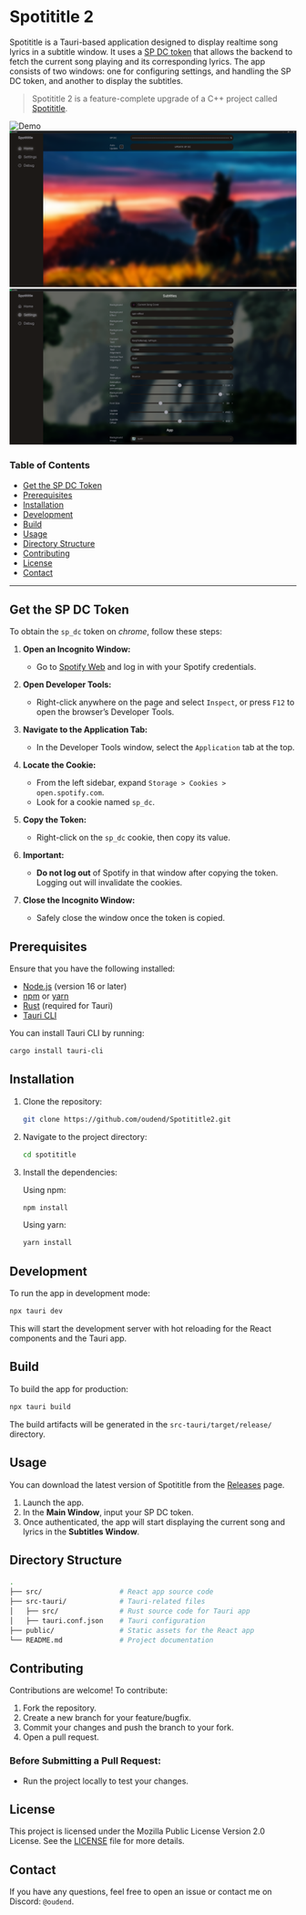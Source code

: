 # Spotititle 2

Spotititle is a Tauri-based application designed to display realtime song lyrics in a subtitle window. It uses a [SP DC token](#get-the-sp-dc-token) that allows the backend to fetch the current song playing and its corresponding lyrics. The app consists of two windows: one for configuring settings, and handling the SP DC token, and another to display the subtitles.

> Spotititle 2 is a feature-complete upgrade of a C++ project called [Spotititle](https://github.com/oudend/spotititle).

![Demo](./assets/images/demo.gif)
![Home](./assets/images/home.png)
![Settings](./assets/images/settings.png)

### Table of Contents

- [Get the SP DC Token](#get-the-sp-dc-token)
- [Prerequisites](#prerequisites)
- [Installation](#installation)
- [Development](#development)
- [Build](#build)
- [Usage](#usage)
- [Directory Structure](#directory-structure)
- [Contributing](#contributing)
- [License](#license)
- [Contact](#contact)

---

## Get the SP DC Token

To obtain the `sp_dc` token on _chrome_, follow these steps:

1. **Open an Incognito Window:**

   - Go to [Spotify Web](https://open.spotify.com) and log in with your Spotify credentials.

2. **Open Developer Tools:**

   - Right-click anywhere on the page and select `Inspect`, or press `F12` to open the browser’s Developer Tools.

3. **Navigate to the Application Tab:**

   - In the Developer Tools window, select the `Application` tab at the top.

4. **Locate the Cookie:**

   - From the left sidebar, expand `Storage > Cookies > open.spotify.com`.
   - Look for a cookie named `sp_dc`.

5. **Copy the Token:**

   - Right-click on the `sp_dc` cookie, then copy its value.

6. **Important:**
   - **Do not log out** of Spotify in that window after copying the token. Logging out will invalidate the cookies.
7. **Close the Incognito Window:**
   - Safely close the window once the token is copied.

## Prerequisites

Ensure that you have the following installed:

- [Node.js](https://nodejs.org/) (version 16 or later)
- [npm](https://www.npmjs.com/) or [yarn](https://yarnpkg.com/)
- [Rust](https://www.rust-lang.org/) (required for Tauri)
- [Tauri CLI](https://tauri.app/)

You can install Tauri CLI by running:

```bash
cargo install tauri-cli
```

## Installation

1. Clone the repository:

   ```bash
   git clone https://github.com/oudend/Spotititle2.git
   ```

2. Navigate to the project directory:

   ```bash
   cd spotititle
   ```

3. Install the dependencies:

   Using npm:

   ```bash
   npm install
   ```

   Using yarn:

   ```bash
   yarn install
   ```

## Development

To run the app in development mode:

```bash
npx tauri dev
```

This will start the development server with hot reloading for the React components and the Tauri app.

## Build

To build the app for production:

```bash
npx tauri build
```

The build artifacts will be generated in the `src-tauri/target/release/` directory.

## Usage

You can download the latest version of Spotititle from the [Releases](https://github.com/oudend/Spotititle2/releases) page.

1. Launch the app.
2. In the **Main Window**, input your SP DC token.
3. Once authenticated, the app will start displaying the current song and lyrics in the **Subtitles Window**.

## Directory Structure

```bash
.
├── src/                   # React app source code
├── src-tauri/             # Tauri-related files
│   ├── src/               # Rust source code for Tauri app
│   ├── tauri.conf.json    # Tauri configuration
├── public/                # Static assets for the React app
└── README.md              # Project documentation
```

## Contributing

Contributions are welcome! To contribute:

1. Fork the repository.
2. Create a new branch for your feature/bugfix.
3. Commit your changes and push the branch to your fork.
4. Open a pull request.

### Before Submitting a Pull Request:

- Run the project locally to test your changes.

## License

This project is licensed under the Mozilla Public License Version 2.0 License. See the [LICENSE](LICENSE) file for more details.

## Contact

If you have any questions, feel free to open an issue or contact me on Discord: `@oudend`.
